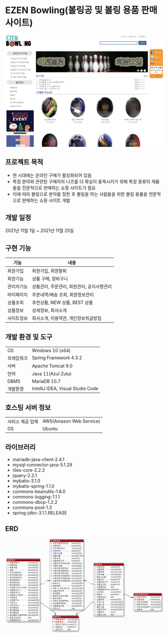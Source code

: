 # EZEN Bowling(볼링공 및 볼링 용품 판매 사이트)
![img](./img/main.png)

## 프로젝트 목적
* 현 시대에는 온라인 구매가 활성화되어 있음
* 특정 분야와 관련된 구매자의 니즈를 더 확실히 충족시키기 위해 특정 종류의 제품들을 전문적으로 판매하는 쇼핑 사이트가 필요
* 이에 따라 볼링으로 분야를 정한 후 볼링을 하는 사람들을 위한 볼링 용품을 전문적으로 판매하는 쇼핑 사이트 개발

## 개발 일정
2021년 11월 1일 ~ 2021년 11월 25일

## 구현 기능
| 기능 | 내용 | 
| ------ | ------ | 
| 회원가입 | 회원가입, 회원탈퇴 | 
| 회원기능 | 상품 구매, 장바구니 |
| 관리자기능 | 상품관리, 주문관리, 회원관리, 공지사항관리 |
| 마이페이지 | 주문내역/배송 조회, 회원정보관리 |
| 상품조회 | 추천상품, NEW 상품, BEST 상품 |
| 상품정보 | 상세정보, 회사소개 |
| 사이트정보 | 회사소개, 이용약관, 개인정보취급방침 |

## 개발 환경 및 도구
| | |
| ----- | ------ |
| OS | Windows 10 (x64) |
| 프레임워크 | Spring Framework 4.3.2 |
| 서버 | Apache Tomcat 9.0 |
| 언어 | Java 11(Azul Zulu) |
| DBMS | MariaDB 10.7 |
| 개발환경 | IntelliJ IDEA, Visual Studio Code |

## 호스팅 서버 정보
| | |
| ----- | ------ |
| 서비스 제공 업체 | AWS(Amazon Web Service) |
| OS | Ubuntu |

## 라이브러리
* mariadb-java-client-2.4.1
* mysql-connector-java-5.1.29
* tiles-core-2.2.2
* jquery-2.2.1
* mybatis-3.1.0
* mybatis-spring-1.1.0
* commons-beanutils-1.8.0
* commons-logging-1.1.1
* commons-dbcp-1.2.2
* commons-pool-1.3
* spring-jdbc-3.1.1.RELEASE

## ERD
![img](./img/erd.png)